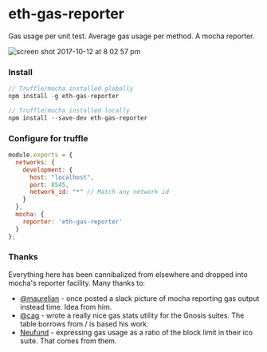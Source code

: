 # eth-gas-reporter

Gas usage per unit test. Average gas usage per method. A mocha reporter. 

![screen shot 2017-10-12 at 8 02 57 pm](https://user-images.githubusercontent.com/7332026/31528529-b0d52178-af88-11e7-9c58-004ba4a7b360.png)


### Install
```javascript
// Truffle/mocha installed globally
npm install -g eth-gas-reporter

// Truffle/mocha installed locally
npm install --save-dev eth-gas-reporter
```

### Configure for truffle
```javascript
module.exports = {
  networks: {
    development: {
      host: "localhost",
      port: 8545,
      network_id: "*" // Match any network id
    }
  },
  mocha: {
    reporter: 'eth-gas-reporter'
  }
};
```
### Thanks

Everything here has been cannibalized from elsewhere and dropped into mocha's reporter facility. Many thanks to:
+ [@maurelian](https://github.com/maurelian) - once posted a slack picture of mocha reporting gas output instead time. Idea from him.
+ [@cag](https://github.com/cag) - wrote a really nice gas stats utility for the Gnosis suites. The table borrows from / is based his work. 
+ [Neufund](https://github.com/Neufund/ico-contracts) - expressing gas usage as a ratio of the block limit in their ico suite. That comes from them.
